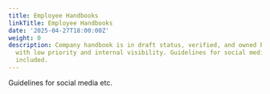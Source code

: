 ```yaml
---
title: Employee Handbooks
linkTitle: Employee Handbooks
date: '2025-04-27T18:00:00Z'
weight: 0
description: Company handbook is in draft status, verified, and owned by Ryan Laird,
  with low priority and internal visibility. Guidelines for social media are also
  included.
---
```



Guidelines for social media etc.